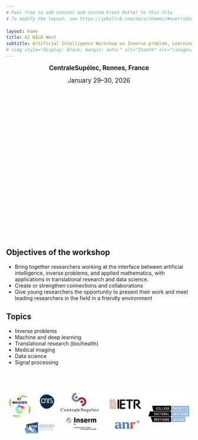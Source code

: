 ```yaml
---
# Feel free to add content and custom Front Matter to this file.
# To modify the layout, see https://jekyllrb.com/docs/themes/#overriding-theme-defaults

layout: home
title: AI WILD West 
subtitle: Artificial Intelligence Workshop on Inverse problem, Learning, Imaging & Data science in the West
# <img style="display: block; margin: auto;" alt="Inserm" src="/images/logos/inserm.png"> 
---
```

<p style="text-align: center;"> 
  <span style="font-size: larger;"><strong>CentraleSupélec, Rennes, France</strong></span>
</p>

<p style="text-align: center;">
  <span style="font-size: larger;">January 29–30, 2026</span>
</p>



<style>
.slideshow-container {
  max-width: 600px;
  height: 400px;
  position: relative;
  margin: auto;
  overflow: hidden;
}

.slide {
  position: absolute;
  width: 100%;
  height: 100%;
  opacity: 0;
  transition: opacity 1s ease-in-out;
}

.slide.active {
  opacity: 1;
  z-index: 1;
}

.slide img {
  width: 100%;
  height: 100%;
  object-fit: cover;
  border-radius: 10px;
}
</style>

<div class="slideshow-container">

  <div class="slide fade">
    <img src="/images/supelec1.jpg" alt="CentraleSupélec">
  </div>

  <div class="slide fade">
    <img src="/images/rennes8.jpg" alt="Place de la Mairie">
  </div>

  <div class="slide fade">
    <img src="/images/rennes3.jpg" alt="République">
  </div>

  <div class="slide fade">
    <img src="/images/rennes7.jpg" alt="Saint Anne">
  </div>

  <div class="slide fade">
    <img src="/images/rennes5.jpg" alt="Thabor ">
  </div>

  <div class="slide fade">
    <img src="/images/rennes4.jpg" alt="Rennes">
  </div>

  <div class="slide fade">
    <img src="/images/rennes6.jpg" alt="Mairie de Rennes">
  </div>

   <div class="slide fade">
    <img src="/images/rennes2.jpg" alt="Place du parlement de Bretagne">
  </div>


</div>

<script>
let slideIndex = 0;
const slides = document.querySelectorAll(".slide");

function showSlides() {
  slides.forEach((slide, i) => {
    slide.classList.remove("active");
  });

  slideIndex = (slideIndex + 1) % slides.length;
  slides[slideIndex].classList.add("active");
}

// Initialize first slide
slides[0].classList.add("active");

// Change every 6 seconds with fade
setInterval(showSlides, 6000);
</script>



<!--
<p style="text-align: center;">
<img title="a title" alt="Rennes" src="/images/supelec1.jpg">
</p>
-->



## Objectives of the workshop
- Bring together researchers working at the interface between artificial intelligence, inverse problems, and applied mathematics, with applications in translational research and data science.
- Create or strengthen connections and collaborations 
- Give young researchers the opportunity to present their work and meet leading researchers in the field in a friendly environment

## Topics
- Inverse problems
- Machine and deep learning
- Translational research (bio/health) 
- Medical imaging
- Data science
- Signal processing



<br /> 
<br /> 
<br /> 







<center><img style="display: block; margin: auto;" alt="logos" src="/images/logos/logoUpdate.png"></center>








